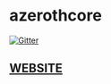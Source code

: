 # azerothcore

[![Gitter](https://badges.gitter.im/azerothcore/azerothcore.svg)](https://gitter.im/azerothcore/azerothcore?utm_source=badge&utm_medium=badge&utm_campaign=pr-badge&utm_content=badge)

## [WEBSITE](https://azerothcore.github.io/)
